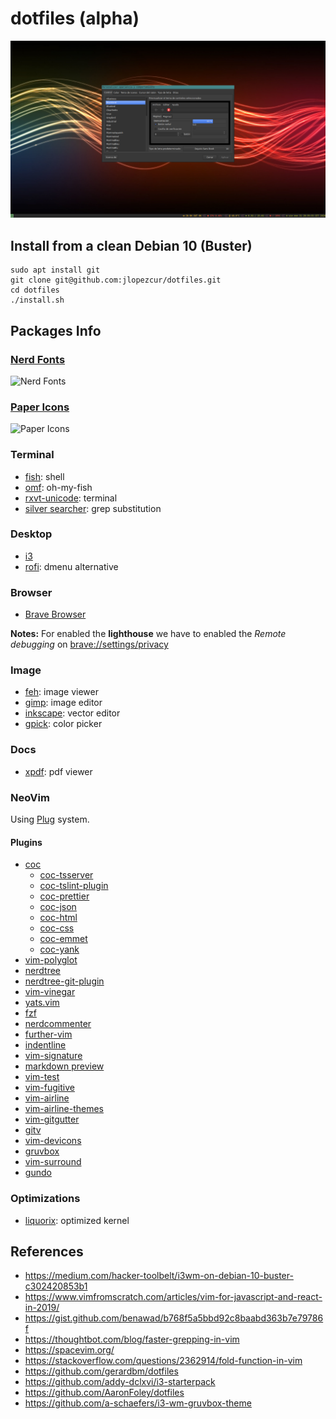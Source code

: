 # dotfiles (alpha)

![Screenshot](https://github.com/jlopezcur/dotfiles/raw/master/screenshot.png)

## Install from a clean Debian 10 (Buster)

```shell
sudo apt install git
git clone git@github.com:jlopezcur/dotfiles.git
cd dotfiles
./install.sh
```

## Packages Info

### [Nerd Fonts](https://www.nerdfonts.com/)

![Nerd Fonts](https://www.nerdfonts.com/assets/img/sankey-glyphs-combined-diagram.png)

### [Paper Icons](https://snwh.org/paper)

![Paper Icons](https://news-cdn.softpedia.com/images/news2/gorgeous-paper-theme-and-icon-pack-available-for-ubuntu-elementary-and-fedora-496591-4.jpg)

### Terminal

- [fish](https://fishshell.com/): shell
- [omf](https://github.com/oh-my-fish/oh-my-fish): oh-my-fish
- [rxvt-unicode](http://software.schmorp.de/pkg/rxvt-unicode.html): terminal
- [silver searcher](https://github.com/ggreer/the_silver_searcher): grep
  substitution

### Desktop

- [i3](https://i3wm.org/)
- [rofi](https://github.com/davatorium/rofi): dmenu alternative

### Browser

- [Brave Browser](https://brave.com/)

**Notes:** For enabled the **lighthouse** we have to enabled the
_Remote debugging_ on [brave://settings/privacy](brave://settings/privacy)

### Image

- [feh](https://feh.finalrewind.org/): image viewer
- [gimp](https://www.gimp.org/): image editor
- [inkscape](https://inkscape.org/): vector editor
- [gpick](http://www.gpick.org/): color picker

### Docs

- [xpdf](https://www.xpdfreader.com/): pdf viewer

### NeoVim

Using [Plug](https://github.com/junegunn/vim-plug) system.

#### Plugins

- [coc](https://github.com/neoclide/coc.nvim)
  - [coc-tsserver](https://github.com/neoclide/coc-tsserver)
  - [coc-tslint-plugin](https://github.com/neoclide/coc-tslint-plugin)
  - [coc-prettier](https://github.com/neoclide/coc-prettier)
  - [coc-json](https://github.com/neoclide/coc-json)
  - [coc-html](https://github.com/neoclide/coc-html)
  - [coc-css](https://github.com/neoclide/coc-css)
  - [coc-emmet](https://github.com/neoclide/coc-emmet)
  - [coc-yank](https://github.com/neoclide/coc-yank)
- [vim-polyglot](https://github.com/sheerun/vim-polyglot)
- [nerdtree](https://github.com/scrooloose/nerdtree)
- [nerdtree-git-plugin](https://github.com/xuyuanp/nerdtree-git-plugin)
- [vim-vinegar](https://github.com/tpope/vim-vinegar)
- [yats.vim](https://github.com/herringtondarkholme/yats.vim)
- [fzf](https://github.com/junegunn/fzf)
- [nerdcommenter](https://github.com/ddollar/nerdcommenter)
- [further-vim](https://vimawesome.com/plugin/further-vim)
- [indentline](https://github.com/yggdroot/indentline)
- [vim-signature](https://github.com/kshenoy/vim-signature)
- [markdown preview](https://github.com/iamcco/markdown-preview.nvim)
- [vim-test](https://github.com/janko/vim-test)
- [vim-fugitive](https://github.com/tpope/vim-fugitive)
- [vim-airline](https://github.com/vim-airline/vim-airline)
- [vim-airline-themes](https://github.com/vim-airline/vim-airline-themes)
- [vim-gitgutter](https://github.com/airblade/vim-gitgutter)
- [gitv](https://github.com/gregsexton/gitv)
- [vim-devicons](https://github.com/ryanoasis/vim-devicons)
- [gruvbox](https://github.com/morhetz/gruvbox)
- [vim-surround](https://github.com/tpope/vim-surround)
- [gundo](https://github.com/sjl/gundo.vim)

### Optimizations

- [liquorix](https://liquorix.net/): optimized kernel

## References

- https://medium.com/hacker-toolbelt/i3wm-on-debian-10-buster-c302420853b1
- https://www.vimfromscratch.com/articles/vim-for-javascript-and-react-in-2019/
- https://gist.github.com/benawad/b768f5a5bbd92c8baabd363b7e79786f
- https://thoughtbot.com/blog/faster-grepping-in-vim
- https://spacevim.org/
- https://stackoverflow.com/questions/2362914/fold-function-in-vim
- https://github.com/gerardbm/dotfiles
- https://github.com/addy-dclxvi/i3-starterpack
- https://github.com/AaronFoley/dotfiles
- https://github.com/a-schaefers/i3-wm-gruvbox-theme
